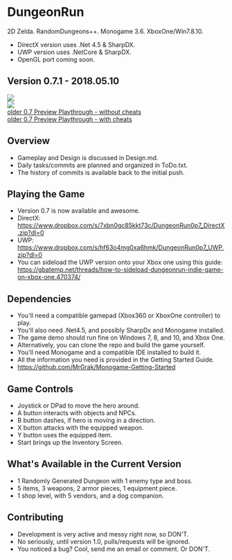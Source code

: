 # DungeonRun
2D Zelda. RandomDungeons++. Monogame 3.6. XboxOne/Win7.8.10.  
+ DirectX version uses .Net 4.5 & SharpDX.  
+ UWP version uses .NetCore & SharpDX.  
+ OpenGL port coming soon.  


## Version 0.7.1 - 2018.05.10  
![](https://github.com/MrGrak/DungeonRun/blob/master/Gifs/0p7Preview2.gif)  
![](https://github.com/MrGrak/DungeonRun/blob/master/Gifs/0p7groundfiresMiyamoto.gif)  
[older 0.7 Preview Playthrough - without cheats](http://www.youtube.com/watch?v=XwGxcmaVHlo)  
[older 0.7 Preview Playthrough - with cheats](http://www.youtube.com/watch?v=qO_nSm1wDn0)  


## Overview  
+ Gameplay and Design is discussed in Design.md.
+ Daily tasks/commits are planned and organized in ToDo.txt.
+ The history of commits is available back to the initial push.


## Playing the Game
+ Version 0.7 is now available and awesome.  
+ DirectX: https://www.dropbox.com/s/7xbn0gc85kkt73c/DungeonRun0p7_DirectX.zip?dl=0  
+ UWP: https://www.dropbox.com/s/hf63o4mg0xa6hmk/DungeonRun0p7_UWP.zip?dl=0  
+ You can sideload the UWP version onto your Xbox one using this guide: https://gbatemp.net/threads/how-to-sideload-dungeonrun-indie-game-on-xbox-one.470374/  


## Dependencies
+ You'll need a compatible gamepad (Xbox360 or XboxOne controller) to play.
+ You'll also need .Net4.5, and possibly SharpDx and Monogame installed.
+ The game demo should run fine on Windows 7, 8, and 10, and Xbox One.
+ Alternatively, you can clone the repo and build the game yourself.
+ You'll need Monogame and a compatible IDE installed to build it.
+ All the information you need is provided in the Getting Started Guide.
+ https://github.com/MrGrak/Monogame-Getting-Started


## Game Controls
+ Joystick or DPad to move the hero around.
+ A button interacts with objects and NPCs.
+ B button dashes, if hero is moving in a direction.
+ X button attacks with the equipped weapon.
+ Y button uses the equipped item.
+ Start brings up the Inventory Screen.


## What's Available in the Current Version
+ 1 Randomly Generated Dungeon with 1 enemy type and boss.  
+ 5 items, 3 weapons, 2 armor pieces, 1 equipment piece.  
+ 1 shop level, with 5 vendors, and a dog companion.  


## Contributing 
+ Development is very active and messy right now, so DON'T.  
+ No seriously, until version 1.0, pulls/requests will be ignored.  
+ You noticed a bug? Cool, send me an email or comment. Or DON'T.  

